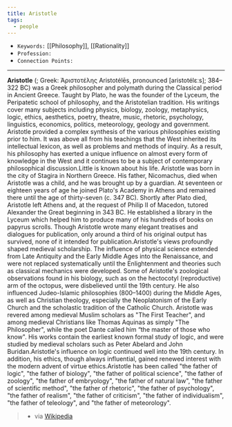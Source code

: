 ```yaml
---
title: Aristotle
tags:
  - people
---
```


- `Keywords:` [[Philosophy]], [[Rationality]]
- `Profession:`
- `Connection Points:`

---

**Aristotle** (; Greek: Ἀριστοτέλης Aristotélēs, pronounced [aristotélɛːs]; 384–322 BC) was a Greek philosopher and polymath during the Classical period in Ancient Greece. Taught by Plato, he was the founder of the Lyceum, the Peripatetic school of philosophy, and the Aristotelian tradition. His writings cover many subjects including physics, biology, zoology, metaphysics, logic, ethics, aesthetics, poetry, theatre, music, rhetoric, psychology, linguistics, economics, politics, meteorology, geology and government. Aristotle provided a complex synthesis of the various philosophies existing prior to him. It was above all from his teachings that the West inherited its intellectual lexicon, as well as problems and methods of inquiry. As a result, his philosophy has exerted a unique influence on almost every form of knowledge in the West and it continues to be a subject of contemporary philosophical discussion.Little is known about his life. Aristotle was born in the city of Stagira in Northern Greece. His father, Nicomachus, died when Aristotle was a child, and he was brought up by a guardian. At seventeen or eighteen years of age he joined Plato's Academy in Athens and remained there until the age of thirty-seven (c. 347 BC). Shortly after Plato died, Aristotle left Athens and, at the request of Philip II of Macedon, tutored Alexander the Great beginning in 343 BC. He established a library in the Lyceum which helped him to produce many of his hundreds of books on papyrus scrolls. Though Aristotle wrote many elegant treatises and dialogues for publication, only around a third of his original output has survived, none of it intended for publication.Aristotle's views profoundly shaped medieval scholarship. The influence of physical science extended from Late Antiquity and the Early Middle Ages into the Renaissance, and were not replaced systematically until the Enlightenment and theories such as classical mechanics were developed. Some of Aristotle's zoological observations found in his biology, such as on the hectocotyl (reproductive) arm of the octopus, were disbelieved until the 19th century. He also influenced Judeo-Islamic philosophies (800–1400) during the Middle Ages, as well as Christian theology, especially the Neoplatonism of the Early Church and the scholastic tradition of the Catholic Church. Aristotle was revered among medieval Muslim scholars as "The First Teacher", and among medieval Christians like Thomas Aquinas as simply "The Philosopher", while the poet Dante called him “the master of those who know". His works contain the earliest known formal study of logic, and were studied by medieval scholars such as Peter Abelard and John Buridan.Aristotle's influence on logic continued well into the 19th century. In addition, his ethics, though always influential, gained renewed interest with the modern advent of virtue ethics.Aristotle has been called "the father of logic", "the father of biology", "the father of political science", "the father of zoology", "the father of embryology", "the father of natural law", "the father of scientific method", "the father of rhetoric", "the father of psychology", "the father of realism", "the father of criticism", "the father of individualism", "the father of teleology", and "the father of meteorology". 
> - via [Wikipedia](https://en.wikipedia.org/wiki/Aristotle)
